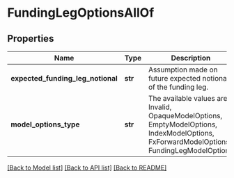 # FundingLegOptionsAllOf


## Properties
Name | Type | Description | Notes
------------ | ------------- | ------------- | -------------
**expected_funding_leg_notional** | **str** | Assumption made on future expected notional of the funding leg. | 
**model_options_type** | **str** | The available values are: Invalid, OpaqueModelOptions, EmptyModelOptions, IndexModelOptions, FxForwardModelOptions, FundingLegModelOptions | 

[[Back to Model list]](../README.md#documentation-for-models) [[Back to API list]](../README.md#documentation-for-api-endpoints) [[Back to README]](../README.md)


